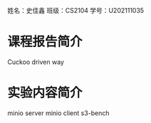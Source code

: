 姓名：史佳鑫 班级：CS2104 学号：U202111035
# 课程报告简介
Cuckoo driven way
# 实验内容简介
minio server
minio client
s3-bench